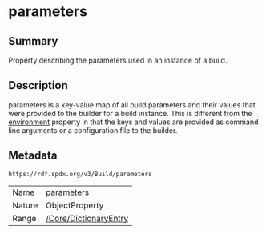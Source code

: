 <!-- Automatically generated by spec-parser v2.0.0 on 2024-01-12T14:00:21.817658+00:00 -->
<!-- SPDX-License-Identifier: Community-Spec-1.0 -->

# parameters

## Summary

Property describing the parameters used in an instance of a build.


## Description

parameters is a key-value map of all build parameters and their values that were provided to the builder for a build instance. This is different from the [environment](environment.md) property in that the keys and values are provided as command line arguments or a configuration file to the builder.


## Metadata

`https://rdf.spdx.org/v3/Build/parameters`


| | |
|---|---|
| Name | parameters |
| Nature | ObjectProperty |
| Range | [/Core/DictionaryEntry](../../Core/Classes/DictionaryEntry.md) |





